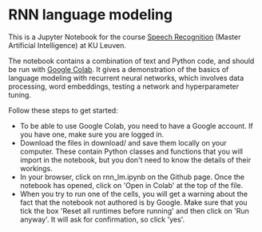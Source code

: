 # RNN language modeling

This is a Jupyter Notebook for the course [Speech Recognition](https://onderwijsaanbod.kuleuven.be/syllabi/e/H02A6AE.htm#activetab=doelstellingen_idp33776) (Master Artificial Intelligence) at KU Leuven.

The notebook contains a combination of text and Python code, and should be run with [Google Colab](https://colab.research.google.com/).
It gives a demonstration of the basics of language modeling with recurrent neural networks, which involves data processing, word embeddings, testing a network and hyperparameter tuning.

Follow these steps to get started:

* To be able to use Google Colab, you need to have a Google account. If you have one, make sure you are logged in. 
* Download the files in download/ and save them locally on your computer. These contain Python classes and functions that you will import in the notebook, but you don't need to know the details of their workings. 
* In your browser, click on rnn_lm.ipynb on the Github page. Once the notebook has opened, click on 'Open in Colab' at the top of the file.
* When you try to run one of the cells, you will get a warning about the fact that the notebook not authored is by Google. Make sure that you tick the box 'Reset all runtimes before running' and then click on 'Run anyway'. It will ask for confirmation, so click 'yes'.



